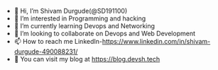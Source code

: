- 👋 Hi, I’m Shivam Durgude(@SD191100)
- 👀 I’m interested in Programming and hacking
- 🌱 I’m currently learning Devops and Networking
- 💞️ I’m looking to collaborate on Devops and Web Development
- 📫 How to reach me LinkedIn-https://www.linkedin.com/in/shivam-durgude-490088231/
- 🌱 You can visit my blog at https://blog.devsh.tech

<!---
SD191100/SD191100 is a ✨ special ✨ repository because its `README.md` (this file) appears on your GitHub profile.
You can click the Preview link to take a look at your changes.
--->
